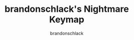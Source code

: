 ---
OS: ['MacOS']
author: brandonschlack
firmwares: [QMK]
hasHomeRowMods: False
hasLetterOnThumb: False
keymapImage: https://i.imgur.com/08759vK.png
keyCount: 49
keyboard: Nightmare
baseLayouts: ["QWERTY"]
languages: ['English']
layerCount: 8
title: "brandonschlack's Nightmare Keymap"
isSplit: False
stagger: row
summary: 
keymapUrl: https://github.com/brandonschlack/qmk_firmware/tree/master/keyboards/nightmare/keymaps/brandonschlack
writeup: https://github.com/brandonschlack/qmk_firmware/tree/master/keyboards/nightmare/keymaps/brandonschlack/readme.md
---